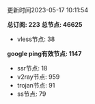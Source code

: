 更新时间2023-05-17 10:11:54

**总订阅: 223**
**总节点: 46625**
- vless节点: 38

**google ping有效节点: 1147**
- ssr节点: 18
- v2ray节点: 959
- trojan节点: 91
- ss节点: 79
